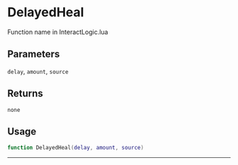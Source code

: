 # DelayedHeal
Function name in InteractLogic.lua
## Parameters
`delay`, `amount`, `source`
## Returns
`none`
## Usage
```lua
function DelayedHeal(delay, amount, source)
```
---
